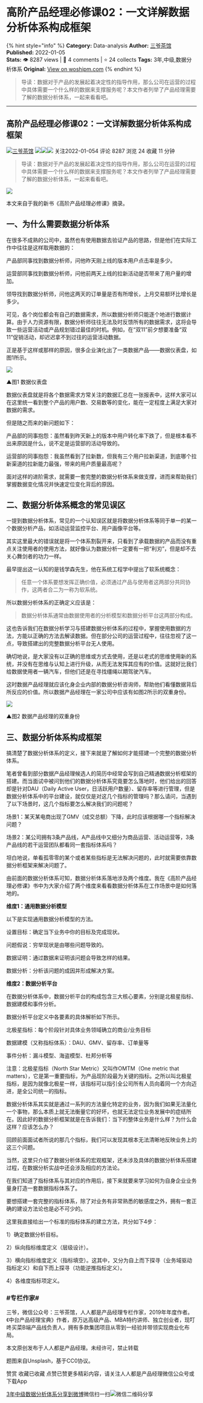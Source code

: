 # 高阶产品经理必修课02：一文详解数据分析体系构成框架
{% hint style="info" %}
**Category:** Data-analysis
**Author:** [三爷茶馆](https://www.woshipm.com/u/177765)
**Published:** 2022-01-05  
**Stats:** 👁️ 8287 views | 💬 4 comments | ⭐ 24 collects
**Tags:** 3年,中级,数据分析体系
**Original:** [View on woshipm.com](https://www.woshipm.com/data-analysis/5276217.html)
{% endhint %}
> 导读：数据对于产品的发展起着决定性的指导作用，那么公司在运营的过程中具体需要一个什么样的数据来支撑服务呢？本文作者列举了产品经理需要了解的数据分析体系，一起来看看吧。

---

## 高阶产品经理必修课02：一文详解数据分析体系构成框架

[![](https://static.woshipm.com/APP_U_201804_20180425204815_1984.jpeg?imageView2/1/w/72/h/72/q/100)](https://www.woshipm.com/u/177765)[三爷茶馆](https://www.woshipm.com/u/177765) ![](https://static.woshipm.com/tag/1121_1@2x.png)![](https://static.woshipm.com/tag/2103_1@2x.png)![](https://static.woshipm.com/tag/2104_1@2x.png) 关注2022-01-054 评论 8287 浏览 24 收藏 11 分钟

> 导读：数据对于产品的发展起着决定性的指导作用，那么公司在运营的过程中具体需要一个什么样的数据来支撑服务呢？本文作者列举了产品经理需要了解的数据分析体系，一起来看看吧。

![](https://image.woshipm.com/wp-files/2022/01/3PR665c5HIHaZx7dEPR3.jpg)

本文来自于我的新书《高阶产品经理必修课》摘录。

## 一、为什么需要数据分析体系

在很多不成熟的公司中，虽然也有使用数据去验证产品的思路，但是他们在实际工作中往往是这样取用数据的：

产品部同事找到数据分析师，问他昨天刚上线的版本用户点击率是多少。

运营部同事找到数据分析师，问他前两天上线的拉新活动是否带来了用户量的增加。

领导找到数据分析师，问他这两天的订单量是否有所增长，上月交易额环比增长是多少。

可见，各个岗位都会有自己的数据需求，所以数据分析师只能逐个地进行数据计算。由于人力资源有限，数据分析师往往无法及时反馈所有的数据需求，这将会导致一些运营活动或产品规划错过最佳的时机。例如，在“双11”前夕想要准备“双11”促销活动，却迟迟拿不到过往的运营活动数据。

正是基于这样或那样的原因，很多企业演化出了一类数据产品——数据仪表盘，如图1所示。

![](https://image.woshipm.com/wp-files/2022/01/wYgmtej2xD28Mw1icB5y.jpg)

▲图1 数据仪表盘

数据仪表盘就是将各个数据需求方常关注的数据汇总在一张报表中，这样大家可以在这里统一看到整个产品的用户数、交易数等的变化，能在一定程度上满足大家对数据的需求。

但是随之而来的新问题如下：

产品部的同事抱怨：虽然看到昨天新上的版本中用户转化率下跌了，但是根本看不出来原因是什么，说不定是运营部的活动导致的。

运营部的同事抱怨：我虽然看到了拉新数，但我有三个用户拉新渠道，到底哪个拉新渠道的拉新能力最强，带来的用户质量最高呢？

面对这样的进阶需求，就需要一套完整的数据分析体系来做支撑，进而来帮助我们掌握数据变化情况并快速定位变化背后的原因。

## 二、数据分析体系概念的常见误区

一提到数据分析体系，常见的一个认知误区就是将数据分析体系等同于单一的某一个数据分析产品，如活动运营监控平台、用户画像平台等。

其实这里最大的错误就是将一个体系割裂开来，只看到了承载数据的产品而没有重点关注使用者的使用方法，就好像认为数据分析一定要有一把“利刃”，但是却不去关心舞剑者的功力一样。

最早提出这一认知的是钱学森先生，他在系统工程学中提出了软系统概念：

> 任意一个体系要想发挥正确价值，必须通过产品与使用者这两部分共同协作，这两者合二为一称为软系统。

所以数据分析体系的正确定义应该是：

> 数据分析体系通常由数据使用者的分析模型和数据分析平台这两部分构成。

这也告诉我们在数据分析学习与搭建数据分析体系的过程中，掌握使用数据的方法，方能以正确的方法去解读数据。但在部分公司的运营过程中，往往忽视了这一点，导致搭建出的完整数据分析平台无人使用。

确切地说，是大家没有以正确的思维或方式去使用，还是以老式的思维使用新的系统，并没有在思维与认知上进行升级，从而无法发挥其应有的价值。这就好比我们给数据使用者一辆汽车，但他们还是在寻找缰绳以期驾驶汽车。

这时数据产品经理就应该化身企业内部的数据分析咨询师，帮助他们看懂数据背后所反应的价值。所以数据产品经理在一家公司中应该有如图2所示的双重身份。

![](https://image.woshipm.com/wp-files/2022/01/qP1hRrlTX7bDDYbbhfVI.jpg)

▲图2 数据产品经理的双重身份

## 三、数据分析体系构成框架

搞清楚了数据分析体系的定义，接下来就是了解如何才能搭建一个完整的数据分析体系。

笔者曾看到部分数据产品经理候选人的简历中经常会写到自己精通数据分析框架的搭建。而当面试中被问到他们的数据分析体系究竟要怎么落地时，他们给出的回答却是针对DAU（Daily Active User，日活跃用户数量）、留存率等进行管理，但是数据分析体系中的平台建设，就仅仅是对这几个指标的管理吗？那么请问，当遇到了以下场景时，这几个指标要怎么解决我们的问题呢？

场景1：某天某电商出现了GMV（成交总额）下降，此时应该根据哪一个指标解决问题？

场景2：某公司拥有3条产品线，A产品线中又细分为商品运营、活动运营等，3条产品线的若干运营团队都看同一套指标体系吗？

坦白地说，单看孤零零的某个或者某些指标是无法解决问题的，此时就需要依靠数据分析框架来解决问题了。

由前面的数据分析体系可知，数据分析体系落地涉及两个维度。我在《高阶产品经理必修课》书中为大家介绍了两个维度来看看数据分析体系在工作场景中是如何落地的。

**维度1：通用数据分析模型**

以下是实现通用数据分析模型的方法。

设置目标：确定当下业务中你的目标及完成现状。

问题假说：穷举现状是由哪些问题导致的。

数据证明：通过数据来证明该问题会导致怎样的结果。

数据分析：分析该问题的成因并形成解决方案。

**维度2：数据分析平台**

在数据分析体系中，数据分析平台的构成包含三大核心要素，分别是北极星指标、数据建模和事件分析。

数据分析平台定义中各要素的具体解析如下所示。

北极星指标：每个阶段针对具体业务领域确立的商业/业务目标

数据建模（又称指标体系）：DAU、GMV、留存率、订单量等

事件分析：漏斗模型、海盗模型、杜邦分析等

注意：北极星指标（North Star Metric）又叫作OMTM（One metric that matters），它是第一重要指标，为产品现阶段最为关键的指标。之所以叫北极星指标，是因为就像北极星一样，该指标可以指引全公司所有人员向着同一个方向迈进，是全公司统一的指标。

数据分析体系其实就是通过一系列的方法量化特定的业务，因为我们如果无法量化一个事物，那么本质上就无法衡量它的好坏，也就无法定位业务发展中的症结所在。因此好的数据分析框架就是在告诉我们：当下的整体业务是什么样？为什么会这样？应该怎么办？

回顾前面面试者所说的那几个指标，我们可以发现其根本无法清晰地反映业务上的这三个问题。

当然，这里只介绍了数据分析体系的宏观框架，还未涉及具体的数据分析体系搭建过程，在数据分析实战中还会涉及相应的方法论。

在我们知道了指标体系与其对应的作用后，接下来就要来学习如何为自身企业业务量身打造一套数据指标体系了。

要想搭建一套完整的指标体系，除了对业务有非常熟悉的敏感度之外，拥有一套正确的建设方法论也是必不可少的。

这里我直接给出一个标准的指标体系的建立方法，共分如下4步：

1）确定数据分析目标。

2）纵向指标维度定义（层级设计）。

3）横向指标维度定义（指标填空）。这其中，又分为自上而下探寻（业务域驱动指标定义）和自下而上探寻（功能逆推指标定义）。

4）各维度指标项定义。

### #专栏作家#

三爷，微信公众号：三爷茶馆，人人都是产品经理专栏作家，2019年年度作者。《中台产品经理宝典》作者，原万达高级产品、MBA特约讲师、独立创业者，现叮咚买菜B端产品线负责人，拥有多款集团项目从零到一经验并带领实现商业化布局。

本文原创发布于人人都是产品经理。未经许可，禁止转载

题图来自Unsplash，基于CC0协议。

赞赏 收藏已收藏 点赞已赞更多精彩内容，请关注人人都是产品经理微信公众号或下载App

[3年](https://www.woshipm.com/tag/3%e5%b9%b4)[中级](https://www.woshipm.com/tag/%e4%b8%ad%e7%ba%a7)[数据分析体系](https://www.woshipm.com/tag/%e6%95%b0%e6%8d%ae%e5%88%86%e6%9e%90%e4%bd%93%e7%b3%bb)[分享到微博](https://service.weibo.com/share/share.php?appkey=2775287854&title=高阶产品经理必修课02：一文详解数据分析体系构成框架&url=https://www.woshipm.com/data-analysis/5276217.html&pic=https://image.woshipm.com/wp-files/2022/01/3PR665c5HIHaZx7dEPR3.jpg)微信扫一扫![微信二维码](https://api.pwmqr.com/qrcode/create/?url=https://www.woshipm.com/data-analysis/5276217.html)分享